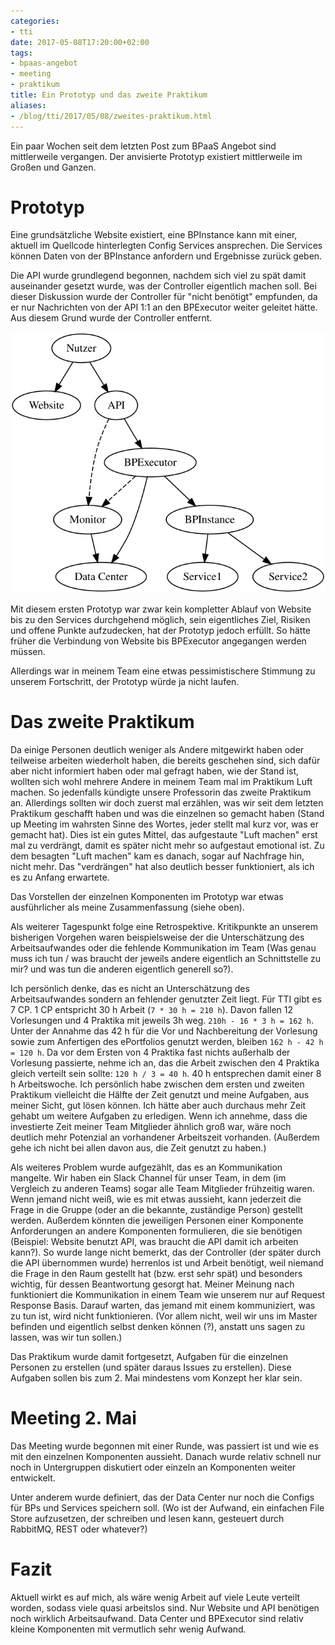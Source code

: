 ```yaml
---
categories:
- tti
date: 2017-05-08T17:20:00+02:00
tags:
- bpaas-angebot
- meeting
- praktikum
title: Ein Prototyp und das zweite Praktikum
aliases:
- /blog/tti/2017/05/08/zweites-praktikum.html
---
```


Ein paar Wochen seit dem letzten Post zum BPaaS Angebot sind mittlerweile vergangen.
Der anvisierte Prototyp existiert mittlerweile im Großen und Ganzen.

# Prototyp

Eine grundsätzliche Website existiert, eine BPInstance kann mit einer, aktuell im Quellcode hinterlegten Config Services ansprechen.
Die Services können Daten von der BPInstance anfordern und Ergebnisse zurück geben.

Die API wurde grundlegend begonnen, nachdem sich viel zu spät damit auseinander gesetzt wurde, was der Controller eigentlich machen soll.
Bei dieser Diskussion wurde der Controller für "nicht benötigt" empfunden, da er nur Nachrichten von der API 1:1 an den BPExecutor weiter geleitet hätte.
Aus diesem Grund wurde der Controller entfernt.

![Komponenten](/assets/2017/05/08-komponenten.svg)

Mit diesem ersten Prototyp war zwar kein kompletter Ablauf von Website bis zu den Services durchgehend möglich, sein eigentliches Ziel, Risiken und offene Punkte aufzudecken, hat der Prototyp jedoch erfüllt.
So hätte früher die Verbindung von Website bis BPExecutor angegangen werden müssen.

Allerdings war in meinem Team eine etwas pessimistischere Stimmung zu unserem Fortschritt, der Prototyp würde ja nicht laufen.

# Das zweite Praktikum

Da einige Personen deutlich weniger als Andere mitgewirkt haben oder teilweise arbeiten wiederholt haben, die bereits geschehen sind, sich dafür aber nicht informiert haben oder mal gefragt haben, wie der Stand ist, wollten sich wohl mehrere Andere in meinem Team mal im Praktikum Luft machen.
So jedenfalls kündigte unsere Professorin das zweite Praktikum an.
Allerdings sollten wir doch zuerst mal erzählen, was wir seit dem letzten Praktikum geschafft haben und was die einzelnen so gemacht haben (Stand up Meeting im wahrsten Sinne des Wortes, jeder stellt mal kurz vor, was er gemacht hat).
Dies ist ein gutes Mittel, das aufgestaute "Luft machen" erst mal zu verdrängt, damit es später nicht mehr so aufgestaut emotional ist.
Zu dem besagten "Luft machen" kam es danach, sogar auf Nachfrage hin, nicht mehr.
Das "verdrängen" hat also deutlich besser funktioniert, als ich es zu Anfang erwartete.

Das Vorstellen der einzelnen Komponenten im Prototyp war etwas ausführlicher als meine Zusammenfassung (siehe oben).

Als weiterer Tagespunkt folge eine Retrospektive.
Kritikpunkte an unserem bisherigen Vorgehen waren beispielsweise der die Unterschätzung des Arbeitsaufwandes oder die fehlende Kommunikation im Team (Was genau muss ich tun / was braucht der jeweils andere eigentlich an Schnittstelle zu mir? und was tun die anderen eigentlich generell so?).

Ich persönlich denke, das es nicht an Unterschätzung des Arbeitsaufwandes sondern an fehlender genutzter Zeit liegt.
Für TTI gibt es 7 CP.
1 CP entspricht 30 h Arbeit (`7 * 30 h = 210 h`).
Davon fallen 12 Vorlesungen und 4 Praktika mit jeweils 3h weg.
`210h - 16 * 3 h = 162 h`.
Unter der Annahme das 42 h für die Vor und Nachbereitung der Vorlesung sowie zum Anfertigen des ePortfolios genutzt werden, bleiben `162 h - 42 h = 120 h`.
Da vor dem Ersten von 4 Praktika fast nichts außerhalb der Vorlesung passierte, nehme ich an, das die Arbeit zwischen den 4 Praktika gleich verteilt sein sollte: `120 h / 3 = 40 h`.
40 h entsprechen damit einer 8 h Arbeitswoche.
Ich persönlich habe zwischen dem ersten und zweiten Praktikum vielleicht die Hälfte der Zeit genutzt und meine Aufgaben, aus meiner Sicht, gut lösen können.
Ich hätte aber auch durchaus mehr Zeit gehabt um weitere Aufgaben zu erledigen.
Wenn ich annehme, dass die investierte Zeit meiner Team Mitglieder ähnlich groß war, wäre noch deutlich mehr Potenzial an vorhandener Arbeitszeit vorhanden.
(Außerdem gehe ich nicht bei allen davon aus, die Zeit genutzt zu haben.)

Als weiteres Problem wurde aufgezählt, das es an Kommunikation mangelte.
Wir haben ein Slack Channel für unser Team, in dem (im Vergleich zu anderen Teams) sogar alle Team Mitglieder frühzeitig waren.
Wenn jemand nicht weiß, wie es mit etwas aussieht, kann jederzeit die Frage in die Gruppe (oder an die bekannte, zuständige Person) gestellt werden.
Außerdem könnten die jeweiligen Personen einer Komponente Anforderungen an andere Komponenten formulieren, die sie benötigen (Beispiel: Website benutzt API, was braucht die API damit ich arbeiten kann?).
So wurde lange nicht bemerkt, das der Controller (der später durch die API übernommen wurde) herrenlos ist und Arbeit benötigt, weil niemand die Frage in den Raum gestellt hat (bzw. erst sehr spät) und besonders wichtig, für dessen Beantwortung gesorgt hat.
Meiner Meinung nach funktioniert die Kommunikation in einem Team wie unserem nur auf Request Response Basis.
Darauf warten, das jemand mit einem kommuniziert, was zu tun ist, wird nicht funktionieren.
(Vor allem nicht, weil wir uns im Master befinden und eigentlich selbst denken können (?), anstatt uns sagen zu lassen, was wir tun sollen.)

Das Praktikum wurde damit fortgesetzt, Aufgaben für die einzelnen Personen zu erstellen (und später daraus Issues zu erstellen).
Diese Aufgaben sollen bis zum 2. Mai mindestens vom Konzept her klar sein.

# Meeting 2. Mai

Das Meeting wurde begonnen mit einer Runde, was passiert ist und wie es mit den einzelnen Komponenten aussieht.
Danach wurde relativ schnell nur noch in Untergruppen diskutiert oder einzeln an Komponenten weiter entwickelt.

Unter anderem wurde definiert, das der Data Center nur noch die Configs für BPs und Services speichern soll.
(Wo ist der Aufwand, ein einfachen File Store aufzusetzen, der schreiben und lesen kann, gesteuert durch RabbitMQ, REST oder whatever?)

# Fazit

Aktuell wirkt es auf mich, als wäre wenig Arbeit auf viele Leute verteilt worden, sodass viele quasi arbeitslos sind.
Nur Website und API benötigen noch wirklich Arbeitsaufwand.
Data Center und BPExecutor sind relativ kleine Komponenten mit vermutlich sehr wenig Aufwand.
